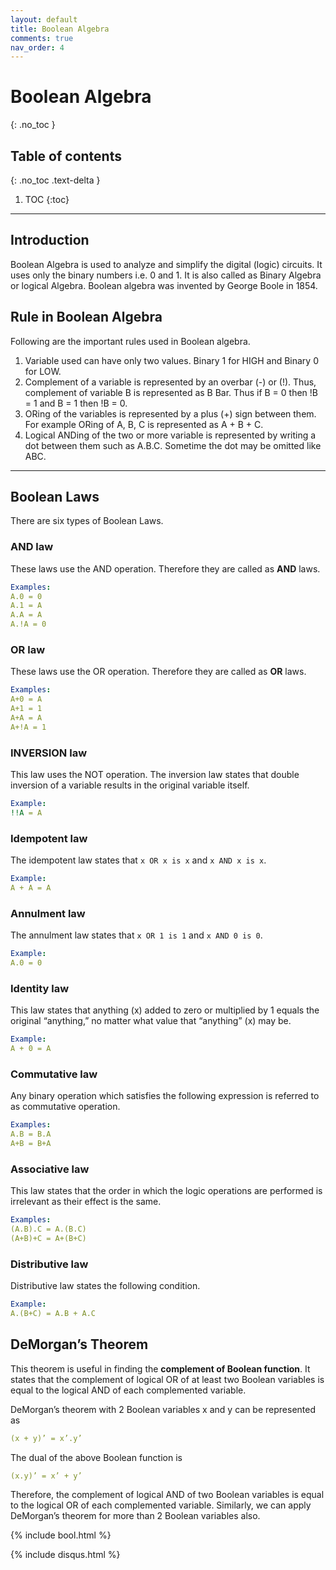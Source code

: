 ```yaml
---
layout: default
title: Boolean Algebra
comments: true
nav_order: 4
---
```


# Boolean Algebra

{: .no_toc }

## Table of contents

{: .no_toc .text-delta }

1. TOC
   {:toc}

---

## Introduction

Boolean Algebra is used to analyze and simplify the digital (logic) circuits.
It uses only the binary numbers i.e. 0 and 1.
It is also called as Binary Algebra or logical Algebra.
Boolean algebra was invented by George Boole in 1854.

## Rule in Boolean Algebra

Following are the important rules used in Boolean algebra.

1. Variable used can have only two values. Binary 1 for HIGH and Binary 0 for LOW.
1. Complement of a variable is represented by an overbar (-) or (!). Thus, complement of variable B is represented as B Bar. Thus if B = 0 then !B = 1 and B = 1 then !B = 0.
1. ORing of the variables is represented by a plus (+) sign between them. For example ORing of A, B, C is represented as A + B + C.
1. Logical ANDing of the two or more variable is represented by writing a dot between them such as A.B.C. Sometime the dot may be omitted like ABC.

---

## Boolean Laws

There are six types of Boolean Laws.

### AND law

These laws use the AND operation. Therefore they are called as **AND** laws.

```yaml
Examples:
A.0 = 0
A.1 = A
A.A = A
A.!A = 0
```

### OR law

These laws use the OR operation. Therefore they are called as **OR** laws.

```yaml
Examples:
A+0 = A
A+1 = 1
A+A = A
A+!A = 1
```

### INVERSION law

This law uses the NOT operation. The inversion law states that double inversion of a variable results in the original variable itself.

```yaml
Example:
!!A = A
```

### Idempotent law

The idempotent law states that `x OR x is x` and `x AND x is x`.

```yaml
Example:
A + A = A
```

### Annulment law

The annulment law states that `x OR 1 is 1` and `x AND 0 is 0`.

```yaml
Example:
A.0 = 0
```

### Identity law

This law states that anything (x) added to zero or multiplied by 1 equals the original “anything,” no matter what value that “anything” (x) may be.

```yaml
Example:
A + 0 = A
```

### Commutative law

Any binary operation which satisfies the following expression is referred to as commutative operation.

```yaml
Examples:
A.B = B.A
A+B = B+A
```

### Associative law

This law states that the order in which the logic operations are performed is irrelevant as their effect is the same.

```yaml
Examples:
(A.B).C = A.(B.C)
(A+B)+C = A+(B+C)
```

### Distributive law

Distributive law states the following condition.

```yaml
Example:
A.(B+C) = A.B + A.C
```

## DeMorgan’s Theorem

This theorem is useful in finding the **complement of Boolean function**. It states that the complement of logical OR of at least two Boolean variables is equal to the logical AND of each complemented variable.

DeMorgan’s theorem with 2 Boolean variables x and y can be represented as

```yaml
(x + y)’ = x’.y’
```

The dual of the above Boolean function is

```yaml
(x.y)’ = x’ + y’
```

Therefore, the complement of logical AND of two Boolean variables is equal to the logical OR of each complemented variable. Similarly, we can apply DeMorgan’s theorem for more than 2 Boolean variables also.

{% include bool.html %}

{% include disqus.html %}
